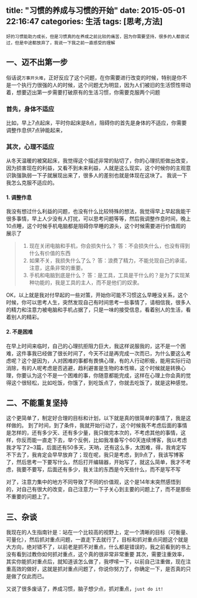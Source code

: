 title: "习惯的养成与习惯的开始"
date: 2015-05-01 22:16:47
categories: 生活
tags: [思考,方法]
---
    好的习惯能助力成长，但是习惯真的在养成之前比较的痛苦，因为你需要坚持，很多的人都尝试过，但是中途都放弃了，我说一下我之前一直感受的理解
<!-- more -->
## 一、迈不出第一步
俗话说`万事开头难`，正好反应了这个问题，在你需要进行改变的时候，特别是你不是一个执行力很强的人的时候，这个问题尤为明显，因为人们被旧的生活惯性带动着，想要迈出第一步需要打破原有的生活习惯，你需要克服两个问题
### 首先，身体不适应
比如，早上7点起床，平时你起床是8点，阻碍你的首先是身体的不适应，你需要调整作息供7点钟能起来，
### 其次，心理不适应
从冬天温暖的被窝起床，我觉得这个描述非常的贴切了，你的心理抗拒做出改变，因为损害现在的利益，又看不到未来利益，人就是这么现实，这个时候你的主观意识孰强孰弱一下子就展现出来了，很多人的差别也就是体现在这块了。
我说一下我怎么克服不适应的。
#### 1. 调整作息

我没有想过什么利益的问题，也没有什么比较特殊的想法，我觉得早上早起我能干很多事情，早上人少没有人打扰，可以思考问题等等，然后我调整作息时间，晚上10点睡，这个时候手机电脑都是阻碍你早睡的源头，这个时候需要进行价值观的展示了

> 1. 现在关闭电脑和手机，你会损失什么？
   答：不会损失什么，也没有得到什么有价值的东西
> 2. 如果不关，我损失什么了么？
   答：浪费了精力，不能兑现自己的承诺，注意，这条非常的重要。
> 3. 手机和电脑到底是什么？
   答：是工具，工具是干什么的？是为了实现某种功能的，我是工具的主人，而不是他们的奴隶。

OK，以上就是我对付早起的一些对策，开始你可能不习惯这么早睡没关系，这个时候，你可以思考人生，突然发现自己有时间思考一些事情了，请相信我，很多人的精力和注意力被电脑和手机占据了，只是一味的接受信息，看着别人的生活，看着别人的精彩。

#### 2. 不是困难
在早上时间来临时，自己的心理抗拒阻力巨大，我这样说服我的，这不是一个困难，这件事我已经做了很长时间了，今天不过是再完成一次而已，为什么要这么考虑呢？这个是因为，人对困难的事都有畏惧心理，有的人行动积极，能用实际行动消除，有的人呢考虑是否逃避，趋利避害是生物的本性嘛，这个时候就是转换心理，你要认为这个不是一个困难的事，你随意都能完成，这样在心理上你会真的觉得这个很轻松，比如吃饭，你饿了，到吃饭点了，你就去吃饭了，就是这种感觉。


## 二、不能重复坚持
这个更简单了，制定好合理的目标和计划，以下就是真的很简单的事情了，我是这样做的。
到了时间，到了条件，我就开始行动了，这个时候我不考虑后面的事情是怎样的，还有多少天、还有多少量，我只做完本次的，不考虑其他的事情，这样，你反而能一直走下去，举个反例，比如我准备写个60天连续博客，我以考虑我才写了2~3篇，后面还有50多天，天呐，还有这么多，太困难，得，我肯定写不下去了，我肯定会早早放弃了；现在呢，我只是考虑，到9点了，我该写博客了，然后思考一下要写什么，然后打开编辑器，开始写了，就这么简单，我才不考虑，我要不要写，后面还有多少，我关注的东西是今天些什么，而不是写不写


对了，注意力集中的地方不同导致了不同的价值观，这个是14年末突然感悟到的，对自己有很大的改变，自己注意力一下子关心到主要的问题上了，而不是那些不重要的问题上了。


## 三、杂谈
我现在的人生指南针是：站在一个比较高的视野上，定一个清晰的目标（可衡量、可量化），然后抓对重点问题，一直走下去就行了，目标和抓对重点问题这个就是大方向，绝对错不了，以前老是抓不对重点，什么都是错误的，我之前看到的书上没有看到过教你如何抓对重点，这个真的很非常非常重要
其次，需要注重效率，其实你能抓对重点后，就知道该怎么做了，我啰嗦一下，以前自己注重做，现在注重高效的做好，这就是抓对重点问题了，你说你努力了，你确定一下，是否真的只是做了仅此而已。


又说了很多废话了，养成习惯，脑子想少点，抓对重点，`just do it!`

